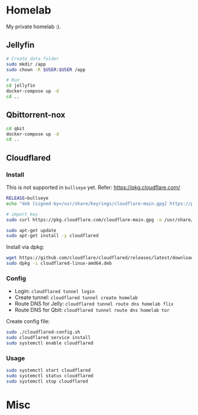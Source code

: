 # Homelab

My private homelab :).
## Jellyfin

```bash
# Create data folder
sudo mkdir /app
sudo chown -R $USER:$USER /app

# Run
cd jellyfin
docker-compose up -d
cd ..
```

## Qbittorrent-nox

```bash
cd qbit
docker-compose up -d
cd ..
```

## Cloudflared

### Install

This is not supported in `bullseye` yet. Refer: https://pkg.cloudflare.com/

```bash
RELEASE=bullseye
echo "deb [signed-by=/usr/share/keyrings/cloudflare-main.gpg] https://pkg.cloudflare.com/ $RELEASE main" | sudo tee /etc/apt/sources.list.d/cloudflare-main.list

# import key
sudo curl https://pkg.cloudflare.com/cloudflare-main.gpg -o /usr/share/keyrings/cloudflare-main.gpg

sudo apt-get update
sudo apt-get install -y cloudflared
```

Install via dpkg:
```bash
wget https://github.com/cloudflare/cloudflared/releases/latest/download/cloudflared-linux-amd64.deb
sudo dpkg -i cloudflared-linux-amd64.deb
```

### Config

* Login: `cloudflared tunnel login`
* Create tunnel: `cloudflared tunnel create homelab`
* Route DNS for Jelly: `cloudflared tunnel route dns homelab flix`
* Route DNS for Qbit: `cloudflared tunnel route dns homelab tor`

Create config file:

```bash
sudo ./cloudflared-config.sh
sudo cloudflared service install
sudo systemctl enable cloudflared
```

### Usage

```bash
sudo systemctl start cloudflared
sudo systemctl status cloudflared
sudo systemctl stop cloudflared
```

# Misc